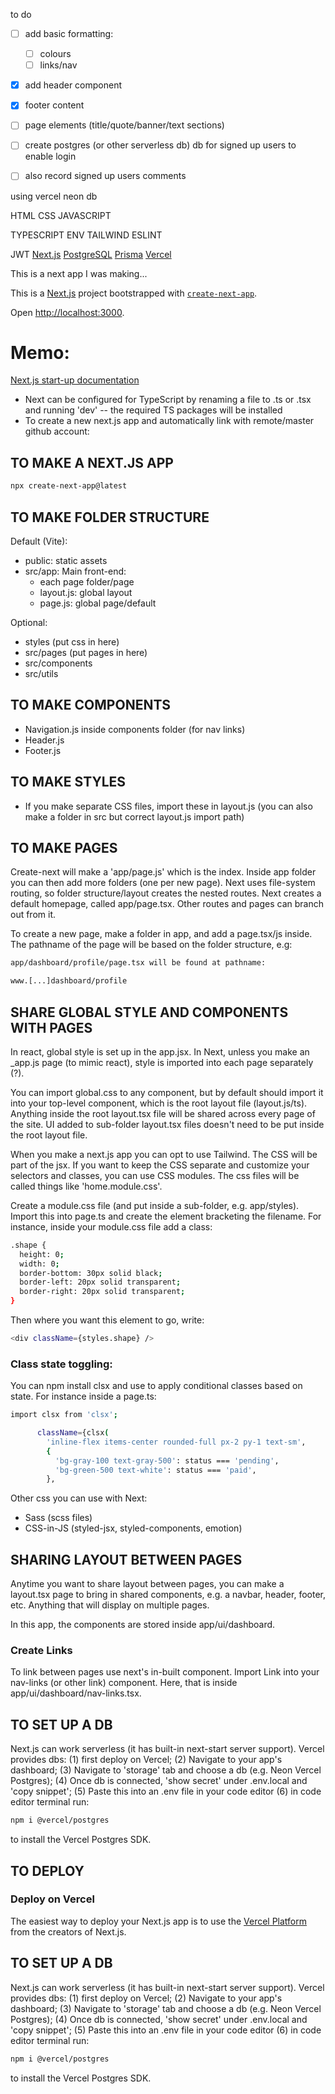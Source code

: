 
to do 
- [ ] add basic formatting:
  - [ ] colours
  - [ ] links/nav
- [x] add header component 
- [x] footer content
- [ ] page elements (title/quote/banner/text sections)

- [ ] create postgres (or other serverless db) db for signed up users to enable login
- [ ] also record signed up users comments




using vercel neon db

HTML
CSS
JAVASCRIPT

TYPESCRIPT
ENV
TAILWIND
ESLINT

JWT
[Next.js](https://img.shields.io/badge/Next.js-000000.svg?style=for-the-badge&logo=nextdotjs&logoColor=white)
[PostgreSQL](https://img.shields.io/badge/PostgreSQL-4169E1.svg?style=for-the-badge&logo=PostgreSQL&logoColor=white)
[Prisma](https://img.shields.io/badge/Prisma-2D3748.svg?style=for-the-badge&logo=Prisma&logoColor=white)
[Vercel](https://img.shields.io/badge/Vercel-000000.svg?style=for-the-badge&logo=Vercel&logoColor=white)






This is a next app I was making...

This is a [Next.js](https://nextjs.org) project bootstrapped with [`create-next-app`](https://github.com/vercel/next.js/tree/canary/packages/create-next-app).

Open [http://localhost:3000](http://localhost:3000).

# Memo:

[Next.js start-up documentation](https://nextjs.org/docs/app/getting-started/installation) 

+ Next can be configured for TypeScript by renaming a file to .ts or .tsx and running 'dev' -- the required TS packages will be installed
+ To create a new next.js app and automatically link with remote/master github account:
 
## TO MAKE A NEXT.JS APP

```bash
npx create-next-app@latest
```

## TO MAKE FOLDER STRUCTURE

Default (Vite):
+ public: static assets
+ src/app: Main front-end:
  + each page folder/page
  + layout.js: global layout
  + page.js: global page/default

Optional:
+ styles (put css in here)
+ src/pages (put pages in here)
+ src/components
+ src/utils

## TO MAKE COMPONENTS

+ Navigation.js inside components folder (for nav links)
+ Header.js
+ Footer.js

## TO MAKE STYLES
+ If you make separate CSS files, import these in layout.js (you can also make a folder in src but correct layout.js import path)

## TO MAKE PAGES
Create-next will make a 'app/page.js' which is the index. Inside app folder you can then add more folders (one per new page). Next uses file-system routing, so folder structure/layout creates the nested routes. Next creates a default homepage, called app/page.tsx. Other routes and pages can branch out from it.

To create a new page, make a folder in app, and add a page.tsx/js inside. The pathname of the page will be based on the folder structure, e.g:

```bash 
app/dashboard/profile/page.tsx will be found at pathname:

www.[...]dashboard/profile
```

## SHARE GLOBAL STYLE AND COMPONENTS WITH PAGES
In react, global style is set up in the app.jsx. In Next, unless you make an _app.js page (to mimic react), style is imported into each page separately (?).

You can import global.css to any component, but by default should import it into your top-level component, which is the root layout file (layout.js/ts). Anything inside the root layout.tsx file will be shared across every page of the site. UI added to sub-folder layout.tsx files doesn't need to be put inside the root layout file.

When you make a next.js app you can opt to use Tailwind. The CSS will be part of the jsx. If you want to keep the CSS separate and customize your selectors and classes, you can use CSS modules. The css files will be called things like 'home.module.css'.

Create a module.css file (and put inside a sub-folder, e.g. app/styles). Import this into page.ts and create the element bracketing the filename. For instance, inside your module.css file add a class:

```bash
.shape {
  height: 0;
  width: 0;
  border-bottom: 30px solid black;
  border-left: 20px solid transparent;
  border-right: 20px solid transparent;
}
```

Then where you want this element to go, write:

```bash 
<div className={styles.shape} />
```

### Class state toggling:

You can npm install clsx and use to apply conditional classes based on state. For instance inside a page.ts:

```bash
import clsx from 'clsx';

      className={clsx(
        'inline-flex items-center rounded-full px-2 py-1 text-sm',
        {
          'bg-gray-100 text-gray-500': status === 'pending',
          'bg-green-500 text-white': status === 'paid',
        },
```

Other css you can use with Next:
+ Sass (scss files)
+ CSS-in-JS (styled-jsx, styled-components, emotion)

## SHARING LAYOUT BETWEEN PAGES

Anytime you want to share layout between pages, you can make a layout.tsx page to bring in shared components, e.g. a navbar, header, footer, etc. Anything that will display on multiple pages.

In this app, the components are stored inside app/ui/dashboard.

### Create Links
To link between pages use next's in-built <Link /> component. Import Link into your nav-links (or other link) component. Here, that is inside app/ui/dashboard/nav-links.tsx.

## TO SET UP A DB

Next.js can work serverless (it has built-in next-start server support). Vercel provides dbs: 
(1) first deploy on Vercel;
(2) Navigate to your app's dashboard;
(3) Navigate to 'storage' tab and choose a db (e.g. Neon Vercel Postgres);
(4) Once db is connected, 'show secret' under .env.local and 'copy snippet';
(5) Paste this into an .env file in your code editor
(6) in code editor terminal run:

```bash
npm i @vercel/postgres
```

to install the Vercel Postgres SDK.

## TO DEPLOY

### Deploy on Vercel

The easiest way to deploy your Next.js app is to use the [Vercel Platform](https://vercel.com/new?utm_medium=default-template&filter=next.js&utm_source=create-next-app&utm_campaign=create-next-app-readme) from the creators of Next.js.

## TO SET UP A DB

Next.js can work serverless (it has built-in next-start server support). Vercel provides dbs: 
(1) first deploy on Vercel;
(2) Navigate to your app's dashboard;
(3) Navigate to 'storage' tab and choose a db (e.g. Neon Vercel Postgres);
(4) Once db is connected, 'show secret' under .env.local and 'copy snippet';
(5) Paste this into an .env file in your code editor
(6) in code editor terminal run:

```bash
npm i @vercel/postgres
```

to install the Vercel Postgres SDK.

